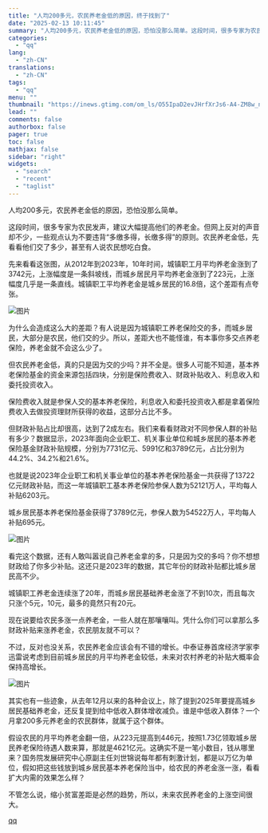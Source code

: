 ```yaml
---
title: "人均200多元，农民养老金低的原因，终于找到了"
date: "2025-02-13 10:11:45"
summary: "人均200多元，农民养老金低的原因，恐怕没那么简单。这段时间，很多专家为农民发声，建议大幅提高他们的..."
categories:
  - "qq"
lang:
  - "zh-CN"
translations:
  - "zh-CN"
tags:
  - "qq"
menu: ""
thumbnail: "https://inews.gtimg.com/om_ls/O55IpaD2evJHrfXrJs6-A4-ZM8w_ndcqdMxDPU2MK1MkUAA_640360/0"
lead: ""
comments: false
authorbox: false
pager: true
toc: false
mathjax: false
sidebar: "right"
widgets:
  - "search"
  - "recent"
  - "taglist"
---
```


人均200多元，农民养老金低的原因，恐怕没那么简单。

这段时间，很多专家为农民发声，建议大幅提高他们的养老金。但网上反对的声音却不少，一些观点认为不要违背“多缴多得，长缴多得”的原则。农民养老金低，先看看他们交了多少，甚至有人说农民想吃白食。

先来看看这张图，从2012年到2023年，10年时间，城镇职工月平均养老金涨到了3742元，上涨幅度是一条斜坡线，而城乡居民月平均养老金涨到了223元，上涨幅度几乎是一条直线。城镇职工平均养老金是城乡居民的16.8倍，这个差距有点夸张。

![图片](https://inews.gtimg.com/news_bt/OaZRzyUXEv9B7KOKz3Lfi8RjmG3-4_hI3EfrVv4D_w_QoAA/641)

为什么会造成这么大的差距？有人说是因为城镇职工养老保险交的多，而城乡居民，大部分是农民，他们交的少。所以，差距大也不能怪谁，有本事你多交点养老保险，养老金就不会这么少了。

但农民养老金低，真的只是因为交的少吗？并不全是。很多人可能不知道，基本养老保险基金的资金来源包括四块，分别是保险费收入、财政补贴收入、利息收入和委托投资收入。

保险费收入就是参保人交的基本养老保险，利息收入和委托投资收入都是拿着保险费收入去做投资理财所获得的收益，这部分占比不多。

但财政补贴占比却很高，达到了2成左右。我们来看看财政对不同参保人群的补贴有多少？数据显示，2023年面向企业职工、机关事业单位和城乡居民的基本养老保险基金财政补贴规模，分别为7731亿元、5991亿和3789亿元，占比分别为44.2%、34.2%和21.6%。

也就是说2023年企业职工和机关事业单位的基本养老保险基金一共获得了13722亿元财政补贴，而这一年城镇职工基本养老保险参保人数为52121万人，平均每人补贴6203元。

城乡居民基本养老保险基金获得了3789亿元，参保人数为54522万人，平均每人补贴695元。

![图片](https://inews.gtimg.com/news_bt/OUNbOcJ-ZX7_f8WBWyYHZKQ1TtJi_uFUsXz2mEojbUaZcAA/641)

看完这个数据，还有人敢叫嚣说自己养老金拿的多，只是因为交的多吗？你不想想财政给了你多少补贴。这还只是2023年的数据，其它年份的财政补贴都比城乡居民高不少。

城镇职工养老金连续涨了20年，而城乡居民基础养老金涨了不到10次，而且每次只涨个5元，10元，最多的竟然只有20元。

现在说要给农民多涨一点养老金，一些人就在那嚷嚷叫。凭什么你们可以拿那么多财政补贴来涨养老金，农民朋友就不可以？

不过，反对也没关系，农民养老金应该会有不错的增长。中泰证券首席经济学家李迅雷说考虑到目前城乡居民的月平均养老金较低，未来对农村养老的补贴大概率会保持高增长。

![图片](https://inews.gtimg.com/news_bt/OwE-m4wc-l-v1x8G0guHwf3SOVUMyI0n3PDBbmh8_wU9cAA/641)

其实也有一些迹象，从去年12月以来的各种会议上，除了提到2025年要提高城乡居民基础养老金，还反复提到给中低收入群体增收减负。谁是中低收入群体？一个月拿200多元养老金的农民群体，就属于这个群体。

假设农民的月平均养老金翻一倍，从223元提高到446元，按照1.73亿领取城乡居民养老保险待遇人数来算，那就是4621亿元。这确实不是一笔小数目，钱从哪里来？国务院发展研究中心原副主任刘世锦说每年都有刺激计划，都是以万亿为单位，假如把这些钱放到城乡居民基本养老保险当中，给农民的养老金涨一涨，看看扩大内需的效果怎么样？

不管怎么说，缩小贫富差距是必然的趋势，所以，未来农民养老金的上涨空间很大。

[qq](https://new.qq.com/rain/a/20250213A02F7500)
